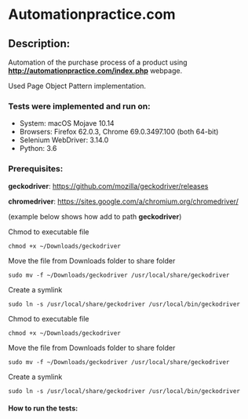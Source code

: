 # Automationpractice.com

## Description:
Automation of the purchase process of a product using __http://automationpractice.com/index.php__ webpage.

Used Page Object Pattern implementation. 

### Tests were implemented and run on:
* System: macOS Mojave 10.14
* Browsers: Firefox 62.0.3, Chrome 69.0.3497.100 (both 64-bit)
* Selenium WebDriver: 3.14.0
* Python: 3.6

### Prerequisites:
__geckodriver__: https://github.com/mozilla/geckodriver/releases

__chromedriver__: https://sites.google.com/a/chromium.org/chromedriver/

(example below shows how add to path __geckodriver__)

Chmod to executable file
```
chmod +x ~/Downloads/geckodriver
```
Move the file from Downloads folder to share folder
```
sudo mv -f ~/Downloads/geckodriver /usr/local/share/geckodriver
```
Create a symlink
```
sudo ln -s /usr/local/share/geckodriver /usr/local/bin/geckodriver
```
Chmod to executable file
```
chmod +x ~/Downloads/geckodriver
```
Move the file from Downloads folder to share folder
```
sudo mv -f ~/Downloads/geckodriver /usr/local/share/geckodriver
```
Create a symlink
```
sudo ln -s /usr/local/share/geckodriver /usr/local/bin/geckodriver
```
#### How to run the tests: